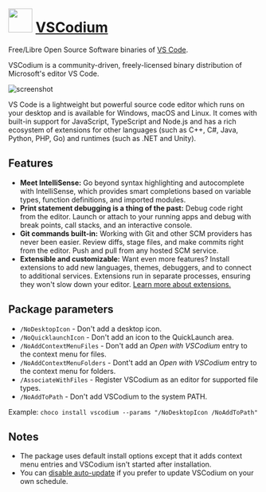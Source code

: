 # <img src="https://cdn.jsdelivr.net/gh/Thilas/chocolatey-packages@c6bc7188363aecd38726935a305d586a594b0525/vscodium/icon.png" width="48" height="48"/> [VSCodium](https://community.chocolatey.org/packages/vscodium)

Free/Libre Open Source Software binaries of [VS Code](https://community.chocolatey.org/packages/vscode).

VSCodium is a community-driven, freely-licensed binary distribution of Microsoft's editor VS Code.

![screenshot](https://cdn.jsdelivr.net/gh/Thilas/chocolatey-packages@c6bc7188363aecd38726935a305d586a594b0525/vscodium/screenshot.png)

VS Code is a lightweight but powerful source code editor which runs on your desktop and is available for Windows, macOS and Linux. It comes with built-in support for JavaScript, TypeScript and Node.js and has a rich ecosystem of extensions for other languages (such as C++, C#, Java, Python, PHP, Go) and runtimes (such as .NET and Unity).

## Features

* **Meet IntelliSense:** Go beyond syntax highlighting and autocomplete with IntelliSense, which provides smart completions based on variable types, function definitions, and imported modules.
* **Print statement debugging is a thing of the past:** Debug code right from the editor. Launch or attach to your running apps and debug with break points, call stacks, and an interactive console.
* **Git commands built-in:** Working with Git and other SCM providers has never been easier. Review diffs, stage files, and make commits right from the editor. Push and pull from any hosted SCM service.
* **Extensible and customizable:** Want even more features? Install extensions to add new languages, themes, debuggers, and to connect to additional services. Extensions run in separate processes, ensuring they won't slow down your editor. [Learn more about extensions.](https://code.visualstudio.com/docs/editor/extension-gallery)

## Package parameters

* `/NoDesktopIcon` - Don't add a desktop icon.
* `/NoQuicklaunchIcon` - Don't add an icon to the QuickLaunch area.
* `/NoAddContextMenuFiles` - Don't add an _Open with VSCodium_ entry to the context menu for files.
* `/NoAddContextMenuFolders` - Dont't add an _Open with VSCodium_ entry to the context menu for folders.
* `/AssociateWithFiles` - Register VSCodium as an editor for supported file types.
* `/NoAddToPath` - Don't add VSCodium to the system PATH.

Example: `choco install vscodium --params "/NoDesktopIcon /NoAddToPath"`

## Notes

* The package uses default install options except that it adds context menu entries and VSCodium isn't started after installation.
* You can [disable auto-update](https://code.visualstudio.com/docs/supporting/faq#_how-do-i-opt-out-of-vs-code-autoupdates) if you prefer to update VSCodium on your own schedule.
